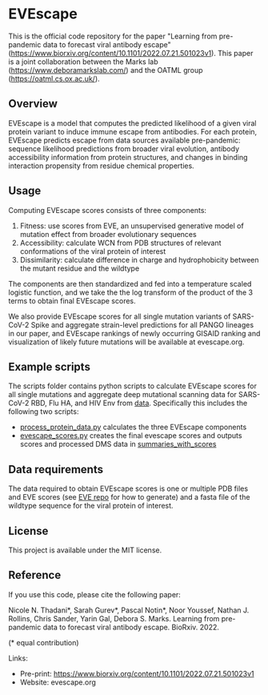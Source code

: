 # EVEscape

This is the official code repository for the paper "Learning from pre-pandemic data to forecast viral antibody escape" (https://www.biorxiv.org/content/10.1101/2022.07.21.501023v1). This paper is a joint collaboration between the Marks lab (https://www.deboramarkslab.com/) and the OATML group (https://oatml.cs.ox.ac.uk/).

## Overview
EVEscape is a model that computes the predicted likelihood of a given viral protein variant to induce immune escape from antibodies. For each protein, EVEscape predicts escape from data sources available pre-pandemic: sequence likelihood predictions from broader viral evolution, antibody accessibility information from protein structures, and changes in binding interaction propensity from residue chemical properties.     

## Usage
Computing EVEscape scores consists of three components:
1. Fitness: use scores from EVE, an unsupervised generative model of mutation effect from broader evolutionary sequences   
2. Accessibility: calculate WCN from PDB structures of relevant conformations of the viral protein of interest
3. Dissimilarity: calculate difference in charge and hydrophobicity between the mutant residue and the wildtype 

The components are then standardized and fed into a temperature scaled logistic function, and we take the the log transform of the product of the 3 terms to obtain final EVEscape scores. 

We also provide EVEscape scores for all single mutation variants of SARS-CoV-2 Spike and aggregate strain-level predictions for all PANGO lineages in our paper, and EVEscape rankings of newly occurring GISAID ranking and visualization of likely future mutations will be available at evescape.org. 

## Example scripts
The scripts folder contains python scripts to calculate EVEscape scores for all single mutations and aggregate deep mutational scanning data for SARS-CoV-2 RBD, Flu HA, and HIV Env from [data](/data). 
Specifically this includes the following two scripts:
 - [process_protein_data.py](scripts/process_protein_data.py) calculates the three EVEscape components 
 - [evescape_scores.py](scripts/evescape_scores.py) creates the final evescape scores and outputs scores and processed DMS data in [summaries_with_scores](./results/summaries_with_scores)

## Data requirements
The data required to obtain EVEscape scores is one or multiple PDB files and EVE scores (see [EVE repo](https://github.com/OATML-Markslab/EVE) for how to generate) and a fasta file of the wildtype sequence for the viral protein of interest. 

## License
This project is available under the MIT license. 

## Reference
If you use this code, please cite the following paper:

Nicole N. Thadani*, Sarah Gurev*, Pascal Notin*, Noor Youssef, Nathan J. Rollins, Chris Sander, Yarin Gal, Debora S. Marks. Learning from pre-pandemic data to forecast viral antibody escape. BioRxiv. 2022. 

(* equal contribution)

Links:
 - Pre-print: https://www.biorxiv.org/content/10.1101/2022.07.21.501023v1
 - Website: evescape.org
